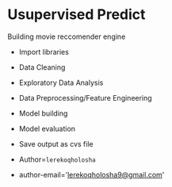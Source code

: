 # Usupervised Predict

Building movie reccomender engine 

- Import libraries
 
- Data Cleaning
 
- Exploratory Data Analysis

- Data Preprocessing/Feature Engineering

- Model building
 
- Model evaluation
 
- Save output as cvs file

- Author=`lerekoqholosha`

- author-email='lerekoqholosha9@gmail.com'

